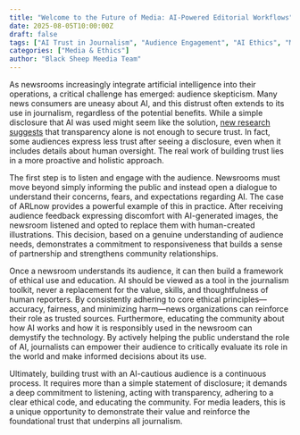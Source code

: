 ```yaml
---
title: "Welcome to the Future of Media: AI-Powered Editorial Workflows"
date: 2025-08-05T10:00:00Z
draft: false
tags: ["AI Trust in Journalism", "Audience Engagement", "AI Ethics", "Media Transparency", "AI in Newsrooms"]
categories: ["Media & Ethics"]
author: "Black Sheep Meedia Team"
---
```


As newsrooms increasingly integrate artificial intelligence into their operations, a critical challenge has emerged: audience skepticism. Many news consumers are uneasy about AI, and this distrust often extends to its use in journalism, regardless of the potential benefits. While a simple disclosure that AI was used might seem like the solution, [new research suggests](https://trustingnews.org/trustkits/ai/) that transparency alone is not enough to secure trust. In fact, some audiences express less trust after seeing a disclosure, even when it includes details about human oversight. The real work of building trust lies in a more proactive and holistic approach.

The first step is to listen and engage with the audience. Newsrooms must move beyond simply informing the public and instead open a dialogue to understand their concerns, fears, and expectations regarding AI. The case of ARLnow provides a powerful example of this in practice. After receiving audience feedback expressing discomfort with AI-generated images, the newsroom listened and opted to replace them with human-created illustrations. This decision, based on a genuine understanding of audience needs, demonstrates a commitment to responsiveness that builds a sense of partnership and strengthens community relationships.

Once a newsroom understands its audience, it can then build a framework of ethical use and education. AI should be viewed as a tool in the journalism toolkit, never a replacement for the value, skills, and thoughtfulness of human reporters. By consistently adhering to core ethical principles—accuracy, fairness, and minimizing harm—news organizations can reinforce their role as trusted sources. Furthermore, educating the community about how AI works and how it is responsibly used in the newsroom can demystify the technology. By actively helping the public understand the role of AI, journalists can empower their audience to critically evaluate its role in the world and make informed decisions about its use.

Ultimately, building trust with an AI-cautious audience is a continuous process. It requires more than a simple statement of disclosure; it demands a deep commitment to listening, acting with transparency, adhering to a clear ethical code, and educating the community. For media leaders, this is a unique opportunity to demonstrate their value and reinforce the foundational trust that underpins all journalism.
